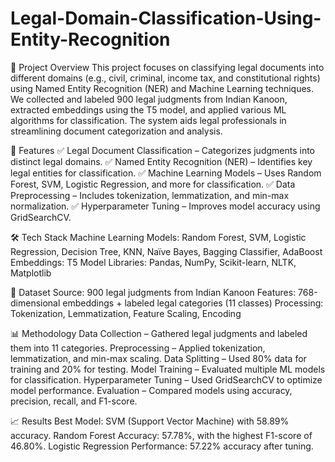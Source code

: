 # Legal-Domain-Classification-Using-Entity-Recognition

📌 Project Overview
This project focuses on classifying legal documents into different domains (e.g., civil, criminal, income tax, and constitutional rights) using Named Entity Recognition (NER) and Machine Learning techniques. We collected and labeled 900 legal judgments from Indian Kanoon, extracted embeddings using the T5 model, and applied various ML algorithms for classification. The system aids legal professionals in streamlining document categorization and analysis.

🚀 Features
✅ Legal Document Classification – Categorizes judgments into distinct legal domains.
✅ Named Entity Recognition (NER) – Identifies key legal entities for classification.
✅ Machine Learning Models – Uses Random Forest, SVM, Logistic Regression, and more for classification.
✅ Data Preprocessing – Includes tokenization, lemmatization, and min-max normalization.
✅ Hyperparameter Tuning – Improves model accuracy using GridSearchCV.

🛠 Tech Stack
Machine Learning Models: Random Forest, SVM, Logistic Regression, Decision Tree, KNN, Naïve Bayes, Bagging Classifier, AdaBoost
Embeddings: T5 Model
Libraries: Pandas, NumPy, Scikit-learn, NLTK, Matplotlib

📂 Dataset
Source: 900 legal judgments from Indian Kanoon
Features: 768-dimensional embeddings + labeled legal categories (11 classes)
Processing: Tokenization, Lemmatization, Feature Scaling, Encoding

📊 Methodology
Data Collection – Gathered legal judgments and labeled them into 11 categories.
Preprocessing – Applied tokenization, lemmatization, and min-max scaling.
Data Splitting – Used 80% data for training and 20% for testing.
Model Training – Evaluated multiple ML models for classification.
Hyperparameter Tuning – Used GridSearchCV to optimize model performance.
Evaluation – Compared models using accuracy, precision, recall, and F1-score.

📈 Results
Best Model: SVM (Support Vector Machine) with 58.89% accuracy.
Random Forest Accuracy: 57.78%, with the highest F1-score of 46.80%.
Logistic Regression Performance: 57.22% accuracy after tuning.
